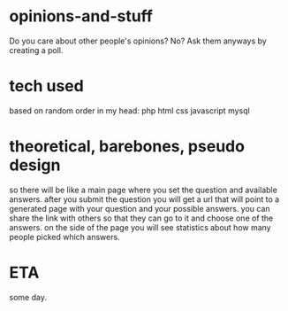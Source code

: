 opinions-and-stuff
==================

Do you care about other people's opinions? No? Ask them anyways by creating a poll.

tech used
==================
based on random order in my head:
php
html
css
javascript
mysql

theoretical, barebones, pseudo design
==================
so there will be like a main page where you set the question and available answers.
after you submit the question you will get a url that will point to a generated page
with your question and your possible answers.
you can share the link with others so that they can go to it and choose one of the answers.
on the side of the page you will see statistics about how many people picked which answers.

ETA
=================
some day.
